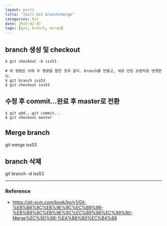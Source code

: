 ```yaml
---
layout: posts
title: "[Git] Git branch/merge"
categories: Git
date: 2019-02-07
tags: [git, branch, merge]
---
```


## branch 생성 및 checkout

```
$ git checkout -b iss53

# 위 명령은 아래 두 명령을 합친 것과 같다. branch를 만들고, 새로 만든 브랜치로 변경한다.
$ git branch iss53
$ git checkout iss53
```

## 수정 후 commit...완료 후 master로 전환

    $ git add...git commit...
    $ git checkout master

## Merge branch

git merge iss53

## branch 삭제

git branch -d iss53

---

### Reference

- https://git-scm.com/book/ko/v1/Git-%EB%B8%8C%EB%9E%9C%EC%B9%98-%EB%B8%8C%EB%9E%9C%EC%B9%98%EC%99%80-Merge%EC%9D%98-%EA%B8%B0%EC%B4%88
